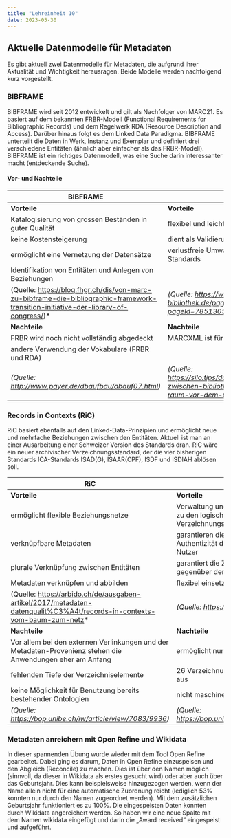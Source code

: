 ```yaml
---
title: "Lehreinheit 10"
date: 2023-05-30
---
```


## Aktuelle Datenmodelle für Metadaten
Es gibt aktuell zwei Datenmodelle für Metadaten, die aufgrund ihrer Aktualität und Wichtigkeit herausragen. Beide Modelle werden nachfolgend kurz vorgestellt. 
### BIBFRAME
BIBFRAME wird seit 2012 entwickelt und gilt als Nachfolger von MARC21. Es basiert auf dem bekannten FRBR-Modell (Functional Requirements for Bibliographic Records) und dem Regelwerk RDA (Resource Description and Access). Darüber hinaus folgt es dem Linked Data Paradigma. BIBFRAME unterteilt die Daten in Werk, Instanz und Exemplar und definiert drei verschiedene Entitäten (ähnlich aber einfacher als das FRBR-Modell). BIBFRAME ist ein richtiges Datenmodell, was eine Suche darin interessanter macht (entdeckende Suche). 

#### Vor- und Nachteile

| BIBFRAME | MARC(XML/21) | 
| -------- | -------- |
| **Vorteile** | **Vorteile** |
| Katalogisierung von grossen Beständen in guter Qualität | flexibel und leicht erweiterbar |
| keine Kostensteigerung | dient als Validierungsinstrument |
| ermöglicht eine Vernetzung der Datensätze | verlustfreie Umwandlung innnerhalb des MARC-Standards
| Identifikation von Entitäten und Anlegen von Beziehungen 
| (Quelle: https://blog.fhgr.ch/dis/von-marc-zu-bibframe-die-bibliographic-framework-transition-initiative-der-library-of-congress/)* | *(Quelle: https://wiki.deutsche-digitale-bibliothek.de/pages/viewpage.action?pageId=78513053)* |
| **Nachteile** | **Nachteile** |
| FRBR wird noch nicht vollständig abgedeckt | MARCXML ist für den Menschen nicht gut lesbar
| andere Verwendung der Vokabulare (FRBR und RDA)
| *(Quelle: http://www.payer.de/dbaufbau/dbauf07.html)* | *(Quelle: https://silo.tips/download/datenaustauschprozesse-zwischen-bibliotheken-im-deutschsprachigen-raum-vor-dem-u)*
   

### Records in Contexts (RiC)
RiC basiert ebenfalls auf den Linked-Data-Prinzipien und ermöglicht neue und mehrfache Beziehungen zwischen den Entitäten. Aktuell ist man an einer Ausarbeitung einer Schweizer Version des Standards dran. RiC wäre ein neuer archivischer Verzeichnungsstandard, der die vier bisherigen Standards ICA-Standards ISAD(G), ISAAR(CPF), ISDF und ISDIAH ablösen soll. 


| RiC | ICA-Standard | 
| -------- | -------- |
| **Vorteile** | **Vorteile** |
| ermöglicht flexible Beziehungsnetze | Verwaltung und Recherche von Informationen zu den logischen Einheiten von Archivgut über Verzeichnungselemente |
| verknüpfbare Metadaten | garantieren die Zuverlässigkeit und Authentizität der Unterlagen gegenüber dem Nutzer |
| plurale Verknüpfung zwischen Entitäten | garantiert die Zuverlässigkeit und Authentizität gegenüber dem Urheber/Aktenbildner selbst |
| Metadaten verknüpfen und abbilden | flexibel einsetzbare archivische Instrumentarien |
| (Quelle: https://arbido.ch/de/ausgaben-artikel/2017/metadaten-datenqualit%C3%A4t/records-in-contexts-vom-baum-zum-netz* | *(Quelle: https://de.wikipedia.org/wiki/ISAD(G))* |
| **Nachteile** | **Nachteile** |
| Vor allem bei den externen Verlinkungen und der Metadaten-Provenienz stehen die Anwendungen eher am Anfang | ermöglicht nur eine Zuteilung der Ressource |
| fehlenden Tiefe der Verzeichniselemente | 26 Verzeichnungselemente reichen meist nicht aus |
|keine Möglichkeit für Benutzung bereits bestehender Ontologien| nicht maschinenlesbar |
| *(Quelle: https://bop.unibe.ch/iw/article/view/7083/9936)* | *(Quelle: https://bop.unibe.ch/iw/article/view/7083/9936* |
   

### Metadaten anreichern mit Open Refine und Wikidata
In dieser spannenden Übung wurde wieder mit dem Tool Open Refine gearbeitet. Dabei ging es darum, Daten in Open Refine einzuspeisen und den Abgleich (Reconcile) zu machen. Dies ist über den Namen möglich (sinnvoll, da dieser in Wikidata als erstes gesucht wird) oder aber auch über das Geburtsjahr. Dies kann beispielsweise hinzugezogen werden, wenn der Name allein nicht für eine automatische Zuordnung reicht (lediglich 53% konnten nur durch den Namen zugeordnet werden). Mit dem zusätzlichen Geburtsjahr funktioniert es zu 100%. Die eingespeisten Daten konnten durch Wikidata angereichert werden. So haben wir eine neue Spalte mit dem Namen wikidata eingefügt und darin die „Award received“ eingespeist und aufgeführt. 
